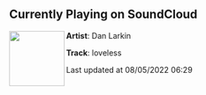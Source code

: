 ## Currently Playing on SoundCloud

[<img align="left" width="100" src="https://i1.sndcdn.com/artworks-Q3JNGSq9fodbbfJF-qCWejw-t500x500.jpg">](https://soundcloud.com/danlrk/loveless)

**Artist**: Dan Larkin 

**Track**: loveless

Last updated at 08/05/2022 06:29
